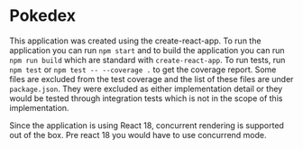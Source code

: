 # Pokedex

This application was created using the create-react-app. To run the application you can run `npm start` and to build the application you can run `npm run build` which are standard with `create-react-app`. To run tests, run `npm test` or `npm test -- --coverage .` to get the coverage report. Some files are excluded from the test coverage and the list of these files are under `package.json`. They were excluded as either implementation detail or they would be tested through integration tests which is not in the scope of this implementation. 

Since the application is using React 18, concurrent rendering is supported out of the box. Pre react 18 you would have to use concurrend mode. 

